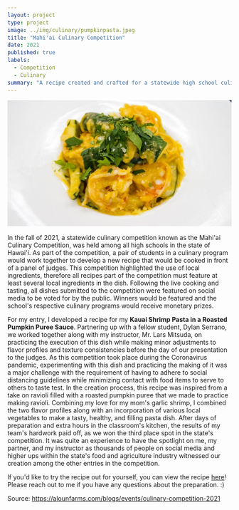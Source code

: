 ```yaml
---
layout: project
type: project
image: ../img/culinary/pumpkinpasta.jpeg
title: "Mahi'ai Culinary Competition"
date: 2021
published: true
labels:
  - Competition
  - Culinary
summary: "A recipe created and crafted for a statewide high school culinary competition."
---
```


<img class="img-fluid" src="../img/culinary/pumpkinpasta.jpeg">

In the fall of 2021, a statewide culinary competition known as the Mahi'ai Culinary Competition, was held among all high schools in the state of Hawai'i. As part of the competition, a pair of students in a culinary program would work together to develop a new recipe that would be cooked in front of a panel of judges. This competition highlighted the use of local ingredients, therefore all recipes part of the competition must feature at least several local ingredients in the dish. Following the live cooking and tasting, all dishes submitted to the competition were featured on social media to be voted for by the public. Winners would be featured and the school's respective culinary programs would receive monetary prizes.

For my entry, I developed a recipe for my **Kauai Shrimp Pasta in a Roasted Pumpkin Puree Sauce**. Partnering up with a fellow student, Dylan Serrano, we worked together along with my instructor, Mr. Lars Mitsuda, on practicing the execution of this dish while making minor adjustments to flavor profiles and texture consistencies before the day of our presentation to the judges. As this competition took place during the Coronavirus pandemic, experimenting with this dish and practicing the making of it was a major challenge with the requirement of having to adhere to social distancing guidelines while minimizing contact with food items to serve to others to taste test. In the creation process, this recipe was inspired from a take on ravioli filled with a roasted pumpkin puree that we made to practice making ravioli. Combining my love for my mom's garlic shrimp, I combined the two flavor profiles along with an incorporation of various local vegetables to make a tasty, healthy, and filling pasta dish. After days of preparation and extra hours in the classroom's kitchen, the results of my team's hardwork paid off, as we won the third place spot in the state's competition. It was quite an experience to have the spotlight on me, my partner, and my instructor as thousands of people on social media and higher ups within the state's food and agriculture industry witnessed our creation among the other entries in the competition.

If you'd like to try the recipe out for yourself, you can view the recipe [here](https://alounfarms.com/blogs/recipes/kauai-shrimp-pasta-in-a-roasted-pumpkin-puree-sauce)! Please reach out to me if you have any questions about the preparation. :)

Source: https://alounfarms.com/blogs/events/culinary-competition-2021
